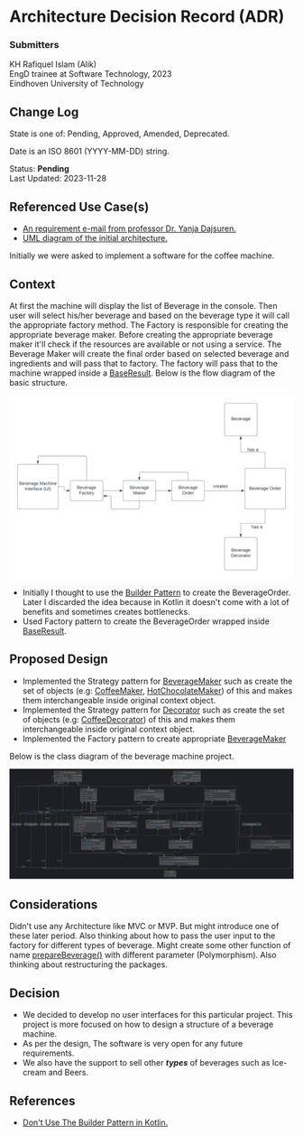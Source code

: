 # Architecture Decision Record (ADR)
### Submitters

KH Rafiquel Islam (Alik) <br>
EngD trainee at Software Technology, 2023 <br>
Eindhoven University of Technology

## Change Log

State is one of: Pending, Approved, Amended, Deprecated.

Date is an ISO 8601 (YYYY-MM-DD) string.

Status: **Pending** <br>
Last Updated: 2023-11-28

## Referenced Use Case(s)

- [An requirement e-mail from professor Dr. Yanja Dajsuren.](https://www.google.com)
- [UML diagram of the initial architecture.](assets/class_diagram.png)

Initially we were asked to implement a software for the coffee machine. 

## Context

At first the machine will display the list of Beverage in the console. Then user will select his/her beverage and based on the beverage type
it will call the appropriate factory method. The Factory is responsible for creating the appropriate beverage maker. Before creating the appropriate beverage maker it'll check if the resources are available or not using a service. The Beverage Maker will
create the final order based on selected beverage and ingredients and will pass that to factory. The factory will pass that to the machine 
wrapped inside a [BaseResult](src/main/kotlin/common/data/BaseResult.kt). Below is the flow diagram of the basic structure.

<img src="assets/skeleton_flow.png" alt="class diagram"/>

- Initially I thought to use the [Builder Pattern](https://refactoring.guru/design-patterns/builder) to create the BeverageOrder. Later I discarded the idea because in Kotlin it doesn't come with a lot of benefits and sometimes creates bottlenecks.
- Used Factory pattern to create the BeverageOrder wrapped inside [BaseResult](src/main/kotlin/common/data/BaseResult.kt).

## Proposed Design

- Implemented the Strategy pattern for [BeverageMaker](src/main/kotlin/common/maker/BeverageMaker.kt) such as create the set of objects (e.g: [CoffeeMaker](src/main/kotlin/coffee/CoffeeMaker.kt), [HotChocolateMaker](src/main/kotlin/chocolate/HotChocolateMaker.kt)) of this and makes them interchangeable inside original context object.
- Implemented the Strategy pattern for [Decorator](src/main/kotlin/common/decorator/Decorator.kt) such as create the set of objects (e.g: [CoffeeDecorator](src/main/kotlin/coffee/CoffeeDecorator.kt)) of this and makes them interchangeable inside original context object.
- Implemented the Factory pattern to create appropriate [BeverageMaker](src/main/kotlin/common/maker/BeverageMaker.kt)

Below is the class diagram of the beverage machine project.

<img src="assets/class_diagram.png" alt="class diagram"/>

## Considerations

Didn't use any Architecture like MVC or MVP. But might introduce one of these later period. Also thinking about how to pass the user input to the factory for different types of beverage.
Might create some other function of name [prepareBeverage()](src/main/kotlin/common/factory/BeverageRepository.kt) with different parameter (Polymorphism). Also thinking about restructuring the packages.

## Decision

- We decided to develop no user interfaces for this particular project. This project is more focused on how to design a structure of a beverage machine.
- As per the design, The software is very open for any future requirements. 
- We also have the support to sell other _**types**_ of beverages such as Ice-cream and Beers. 


## References
- [Don't Use The Builder Pattern in Kotlin.](https://backendhance.com/en/blog/2021/dont-use-builder-in-kotlin/)




